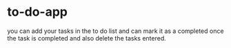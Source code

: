 # to-do-app
you can add your tasks in the to do list and can mark it as a completed once the task is completed and also delete the tasks entered. 
